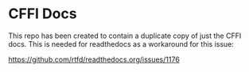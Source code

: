 CFFI Docs
=========

This repo has been created to contain a duplicate copy of just the CFFI
docs.  This is needed for readthedocs as a workaround for this issue:

https://github.com/rtfd/readthedocs.org/issues/1176
